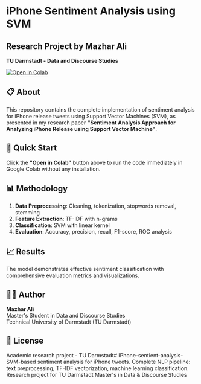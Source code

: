 # iPhone Sentiment Analysis using SVM

## Research Project by Mazhar Ali
**TU Darmstadt - Data and Discourse Studies**

[![Open In Colab](https://colab.research.google.com/assets/colab-badge.svg)](https://colab.research.google.com/github/MazharAli-Student/iphone-sentiment-analysis-svm/blob/main/iPhone_Sentiment_Analysis.ipynb)

## 📋 About
This repository contains the complete implementation of sentiment analysis for iPhone release tweets using Support Vector Machines (SVM), as presented in my research paper **"Sentiment Analysis Approach for Analyzing iPhone Release using Support Vector Machine"**.

## 🚀 Quick Start
Click the **"Open in Colab"** button above to run the code immediately in Google Colab without any installation.

## 📊 Methodology
1. **Data Preprocessing**: Cleaning, tokenization, stopwords removal, stemming
2. **Feature Extraction**: TF-IDF with n-grams
3. **Classification**: SVM with linear kernel
4. **Evaluation**: Accuracy, precision, recall, F1-score, ROC analysis

## 📈 Results
The model demonstrates effective sentiment classification with comprehensive evaluation metrics and visualizations.

## 👨‍🎓 Author
**Mazhar Ali**  
Master's Student in Data and Discourse Studies  
Technical University of Darmstadt (TU Darmstadt)

## 📄 License
Academic research project - TU Darmstadt# iPhone-sentient-analysis-
SVM-based sentiment analysis for iPhone tweets. Complete NLP pipeline: text preprocessing, TF-IDF vectorization, machine learning classification. Research project for TU Darmstadt Master's in Data &amp; Discourse Studies
